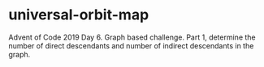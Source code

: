 # universal-orbit-map
Advent of Code 2019 Day 6. Graph based challenge. Part 1, determine the number of direct descendants and number of indirect descendants in the graph.
